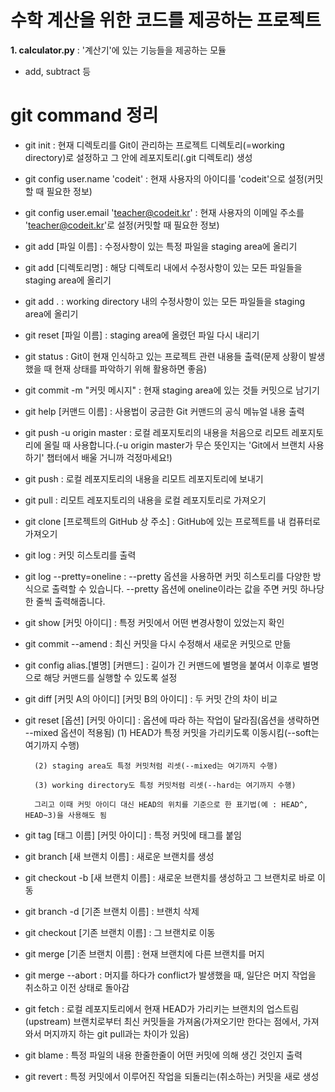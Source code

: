 # 수학 계산을 위한 코드를 제공하는 프로젝트
**1. calculator.py** : '계산기'에 있는 기능들을 제공하는 모듈
- add, subtract 등


# git command 정리
- git init : 현재 디렉토리를 Git이 관리하는 프로젝트 디렉토리(=working directory)로 설정하고 그 안에 레포지토리(.git 디렉토리) 생성

- git config user.name 'codeit' : 현재 사용자의 아이디를 'codeit'으로 설정(커밋할 때 필요한 정보)

- git config user.email 'teacher@codeit.kr' : 현재 사용자의 이메일 주소를 'teacher@codeit.kr'로 설정(커밋할 때 필요한 정보)

- git add [파일 이름] : 수정사항이 있는 특정 파일을 staging area에 올리기

- git add [디렉토리명] : 해당 디렉토리 내에서 수정사항이 있는 모든 파일들을 staging area에 올리기 

- git add . : working directory 내의 수정사항이 있는 모든 파일들을 staging area에 올리기

- git reset [파일 이름] : staging area에 올렸던 파일 다시 내리기

- git status : Git이 현재 인식하고 있는 프로젝트 관련 내용들 출력(문제 상황이 발생했을 때 현재 상태를 파악하기 위해 활용하면 좋음) 

- git commit -m "커밋 메시지" : 현재 staging area에 있는 것들 커밋으로 남기기

- git help [커맨드 이름] : 사용법이 궁금한 Git 커맨드의 공식 메뉴얼 내용 출력

- git push -u origin master : 로컬 레포지토리의 내용을 처음으로 리모트 레포지토리에 올릴 때 사용합니다.(-u origin master가 무슨 뜻인지는 'Git에서 브랜치 사용하기' 챕터에서 배울 거니까 걱정마세요!)

- git push : 로컬 레포지토리의 내용을 리모트 레포지토리에 보내기 

- git pull : 리모트 레포지토리의 내용을 로컬 레포지토리로 가져오기

- git clone [프로젝트의 GitHub 상 주소] : GitHub에 있는 프로젝트를 내 컴퓨터로 가져오기

- git log : 커밋 히스토리를 출력

- git log --pretty=oneline : --pretty 옵션을 사용하면 커밋 히스토리를 다양한 방식으로 출력할 수 있습니다. --pretty 옵션에 oneline이라는 값을 주면 커밋 하나당 한 줄씩 출력해줍니다. 

- git show [커밋 아이디] : 특정 커밋에서 어떤 변경사항이 있었는지 확인

- git commit --amend : 최신 커밋을 다시 수정해서 새로운 커밋으로 만듦

- git config alias.[별명] [커맨드] : 길이가 긴 커맨드에 별명을 붙여서 이후로 별명으로 해당 커맨드를 실행할 수 있도록 설정

- git diff [커밋 A의 아이디] [커밋 B의 아이디] : 두 커밋 간의 차이 비교

- git reset [옵션] [커밋 아이디] : 옵션에 따라 하는 작업이 달라짐(옵션을 생략하면 --mixed 옵션이 적용됨) 
		(1) HEAD가 특정 커밋을 가리키도록 이동시킴(--soft는 여기까지 수행)

		(2) staging area도 특정 커밋처럼 리셋(--mixed는 여기까지 수행)

		(3) working directory도 특정 커밋처럼 리셋(--hard는 여기까지 수행)

		그리고 이때 커밋 아이디 대신 HEAD의 위치를 기준으로 한 표기법(예 : HEAD^, HEAD~3)을 사용해도 됨

- git tag [태그 이름] [커밋 아이디] : 특정 커밋에 태그를 붙임

- git branch [새 브랜치 이름] : 새로운 브랜치를 생성

- git checkout -b [새 브랜치 이름] : 새로운 브랜치를 생성하고 그 브랜치로 바로 이동

- git branch -d [기존 브랜치 이름] : 브랜치 삭제

- git checkout [기존 브랜치 이름] : 그 브랜치로 이동

- git merge [기존 브랜치 이름] : 현재 브랜치에 다른 브랜치를 머지

- git merge --abort : 머지를 하다가 conflict가 발생했을 때, 일단은 머지 작업을 취소하고 이전 상태로 돌아감

- git fetch : 로컬 레포지토리에서 현재 HEAD가 가리키는 브랜치의 업스트림(upstream) 브랜치로부터 최신 커밋들을 가져옴(가져오기만 한다는 점에서, 가져와서 머지까지 하는 git pull과는 차이가 있음)

- git blame : 특정 파일의 내용 한줄한줄이 어떤 커밋에 의해 생긴 것인지 출력 

- git revert : 특정 커밋에서 이루어진 작업을 되돌리는(취소하는) 커밋을 새로 생성
